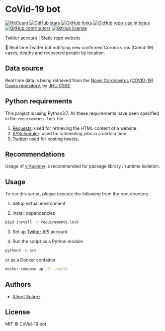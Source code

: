 # CoVid-19 bot

[![HitCount](http://hits.dwyl.io/AlbertSuarez/covid19-bot.svg)](http://hits.dwyl.io/AlbertSuarez/covid19-bot)
[![GitHub stars](https://img.shields.io/github/stars/AlbertSuarez/covid19-bot.svg)](https://GitHub.com/AlbertSuarez/covid19-bot/stargazers/)
[![GitHub forks](https://img.shields.io/github/forks/AlbertSuarez/covid19-bot.svg)](https://GitHub.com/AlbertSuarez/covid19-bot/network/)
[![GitHub repo size in bytes](https://img.shields.io/github/repo-size/AlbertSuarez/covid19-bot.svg)](https://github.com/AlbertSuarez/covid19-bot)
[![GitHub contributors](https://img.shields.io/github/contributors/AlbertSuarez/covid19-bot.svg)](https://GitHub.com/AlbertSuarez/covid19-bot/graphs/contributors/)
[![GitHub license](https://img.shields.io/github/license/AlbertSuarez/covid19-bot.svg)](https://github.com/AlbertSuarez/covid19-bot/blob/master/LICENSE)

[Twitter account](https://twitter.com/coronavid19_bot) | [Static repo website](https://asuarez.dev/covid19-bot/)

🤖 Real time Twitter bot notifying new confirmed Corona virus (CoVid-19) cases, deaths and recovered people by location.

## Data source

Real time data is being retrieved from the [Novel Coronavirus (COVID-19) Cases repository](https://github.com/CSSEGISandData/COVID-19), by [JHU CSSE](https://systems.jhu.edu/research/public-health/ncov/).

## Python requirements

This project is using Python3.7. All these requirements have been specified in the `requirements.lock` file.

1. [Requests](https://2.python-requests.org/en/master/): used for retrieving the HTML content of a website.
2. [APScheduler](https://apscheduler.readthedocs.io/en/stable/): used for scheduling jobs in a certain time.
3. [Twitter](https://python-twitter.readthedocs.io/en/latest/): used for posting tweets.

## Recommendations

Usage of [virtualenv](https://realpython.com/blog/python/python-virtual-environments-a-primer/) is recommended for package library / runtime isolation.

## Usage

To run this script, please execute the following from the root directory:

1. Setup virtual environment

2. Install dependencies

  ```bash
  pip3 install -r requirements.lock
  ```

3. Set up [Twitter API](https://developer.twitter.com/) account

4. Run the script as a Python module

  ```bash
  python3 -m src
  ```

  or as a Docker container

  ```bash
  docker-compose up -d --build
  ```

## Authors

- [Albert Suàrez](https://github.com/AlbertSuarez)

## License

MIT © CoVid-19 bot
